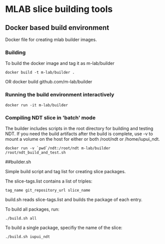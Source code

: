 # MLAB slice building tools

## Docker based build environment
Docker file for creating mlab builder images.

### Building
To build the docker image and tag it as m-lab/builder

    docker build -t m-lab/builder .
OR
    docker build github.com/m-lab/builder

### Running the build environment interactively
    docker run -it m-lab/builder

### Compiling NDT slice in 'batch' mode
The builder includes scripts in the root directory for building and testing NDT.
If you need the build artifacts after the build is complete, use -v to mount a
volume on the host for either or both /root/ndt or /home/iupui_ndt.

    docker run -v `pwd`/ndt:/root/ndt m-lab/builder /root/ndt_build_and_test.sh

##builder.sh

Simple build script and tag list for creating slice packages.

The slice-tags.list contains a list of triples: 

    tag_name git_repository_url slice_name

build.sh reads slice-tags.list and builds the package of each entry.

To build all packages, run:

    ./build.sh all

To build a single package, specifiy the name of the slice:

    ./build.sh iupui_ndt
